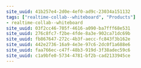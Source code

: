 ```yaml
---
site_uuid: 41b257e4-2d0e-4ef0-ad9c-23034a151132
tags: ["realtime-collab--whiteboard", "Products"]
- realtime-collab--whiteboard
site_uuid: 03f2cc46-705f-4616-a090-ba7fff68e531
site_uuid: 276c8fc7-f2be-4fde-8a3e-902ca71dc69b
site_uuid: fb867647-272c-4b3f-aecc-fc843f3b162e
site_uuid: 442e2736-16a9-4e3e-97c6-2dc0f1a688e6
site_uuid: faa766ec-c47f-48b3-919d-3f38adec59c6
site_uuid: c1a9bfe0-5734-4781-bf2b-cad2133945ce
---
```


